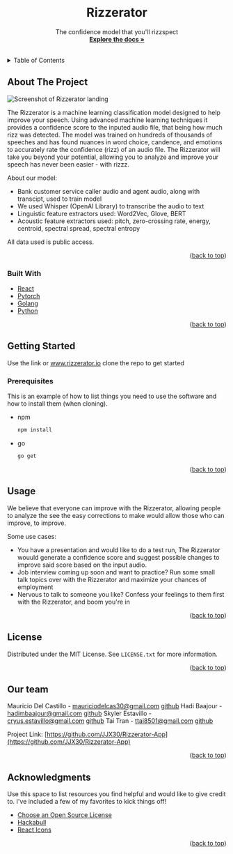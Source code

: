 <br />
<div align="center">
  <h1 align="center">Rizzerator</h1>

  <p align="center">
    The confidence model that you'll rizzspect
    <br />
    <a href="https://github.com/JJX30/Rizzerator-App"><strong>Explore the docs »</strong></a>
    <br />
    <br />
  </p>
</div>



<!-- TABLE OF CONTENTS -->
<details>
  <summary>Table of Contents</summary>
  <ol>
    <li>
      <a href="#about-the-project">About The Project</a>
      <ul>
        <li><a href="#built-with">Built With</a></li>
      </ul>
    </li>
    <li>
      <a href="#getting-started">Getting Started</a>
      <ul>
        <li><a href="#prerequisites">Prerequisites</a></li>
      </ul>
    </li>
    <li><a href="#usage">Usage</a></li>
    <li><a href="#license">License</a></li>
    <li><a href="#contact">Contact</a></li>
    <li><a href="#acknowledgments">Acknowledgments</a></li>
  </ol>
</details>



<!-- ABOUT THE PROJECT -->
## About The Project

![Screenshot of Rizzerator landing](./images/ss1.png)

The Rizzerator is a machine learning classification model designed to help improve your speech. Using advanced machine learning techniques it provides a confidence score to the inputed audio file, that being how much rizz was detected. The model was trained on hundreds of thousands of speeches and has found nuances in word choice, candence, and emotions to accurately rate the confidence (rizz) of an audio file. The Rizzerator will take you beyond your potential, allowing you to analyze and improve your speech has never been easier - with rizzz.

About our model:
* Bank customer service caller audio and agent audio, along with transcipt, used to train model
* We used Whisper (OpenAI Library) to transcribe the audio to text
* Linguistic feature extractors used: Word2Vec, Glove, BERT
* Acoustic feature extractors used: pitch, zero-crossing rate, energy, centroid, spectral spread, spectral entropy

All data used is public access.

<p align="right">(<a href="#readme-top">back to top</a>)</p>



### Built With
* [React](https://react.dev/)
* [Pytorch](https://pytorch.org/)
* [Golang](https://go.dev/)
* [Python](https://www.python.org/)

<p align="right">(<a href="#readme-top">back to top</a>)</p>



<!-- GETTING STARTED -->
## Getting Started

Use the link or www.rizzerator.io clone the repo to get started

### Prerequisites

This is an example of how to list things you need to use the software and how to install them (when cloning).
* npm
  ```sh
  npm install
  ```
* go
  ```sh
  go get
  ```

<p align="right">(<a href="#readme-top">back to top</a>)</p>



<!-- USAGE EXAMPLES -->
## Usage

We believe that everyone can improve with the Rizzerator, allowing people to analyze the see the easy corrections to make would allow those who can improve, to improve.

Some use cases:
* You have a presentation and would like to do a test run, The Rizzerator wouuld generate a confidence score and suggest possible changes to improve said score based on the input audio.
* Job interview coming up soon and want to practice? Run some small talk topics over with the Rizzerator and maximize your chances of employment
* Nervous to talk to someone you like? Confess your feelings to them first with the Rizzerator, and boom you're in

<p align="right">(<a href="#readme-top">back to top</a>)</p>

<!-- LICENSE -->
## License

Distributed under the MIT License. See `LICENSE.txt` for more information.

<p align="right">(<a href="#readme-top">back to top</a>)</p>



<!-- CONTACT -->
## Our team

Mauricio Del Castillo - mauriciodelcas30@gmail.com [github](https://github.com/JJX30)
Hadi Baajour - hadimbaajour@gmail.com [github](https://github.com/hadiplays)
Skyler Estavillo - cryus.estavillo@gmail.com [github](https://github.com/cyrus-estavillo)
Tai Tran - ttai8501@gmail.com [github](https://github.com/taiphlosion)

Project Link: [https://github.com/JJX30/Rizzerator-App](https://github.com/JJX30/Rizzerator-App)

<p align="right">(<a href="#readme-top">back to top</a>)</p>



<!-- ACKNOWLEDGMENTS -->
## Acknowledgments

Use this space to list resources you find helpful and would like to give credit to. I've included a few of my favorites to kick things off!

* [Choose an Open Source License](https://choosealicense.com)
* [Hackabull](https://www.hackabull.dev/)
* [React Icons](https://react-icons.github.io/react-icons/search)

<p align="right">(<a href="#readme-top">back to top</a>)</p>

